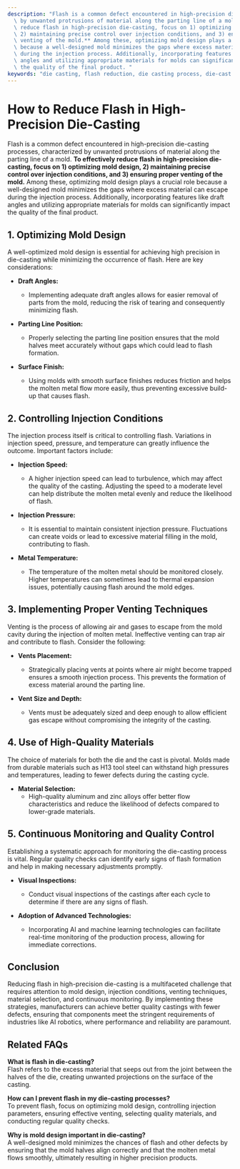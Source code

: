 ```yaml
---
description: "Flash is a common defect encountered in high-precision die-casting processes, characterized\
  \ by unwanted protrusions of material along the parting line of a mold. **To effectively\
  \ reduce flash in high-precision die-casting, focus on 1) optimizing mold design,\
  \ 2) maintaining precise control over injection conditions, and 3) ensuring proper\
  \ venting of the mold.** Among these, optimizing mold design plays a crucial role\
  \ because a well-designed mold minimizes the gaps where excess material can escape\
  \ during the injection process. Additionally, incorporating features like draft\
  \ angles and utilizing appropriate materials for molds can significantly impact\
  \ the quality of the final product. "
keywords: "die casting, flash reduction, die casting process, die-cast aluminum"
---
```

# How to Reduce Flash in High-Precision Die-Casting

Flash is a common defect encountered in high-precision die-casting processes, characterized by unwanted protrusions of material along the parting line of a mold. **To effectively reduce flash in high-precision die-casting, focus on 1) optimizing mold design, 2) maintaining precise control over injection conditions, and 3) ensuring proper venting of the mold.** Among these, optimizing mold design plays a crucial role because a well-designed mold minimizes the gaps where excess material can escape during the injection process. Additionally, incorporating features like draft angles and utilizing appropriate materials for molds can significantly impact the quality of the final product. 

## **1. Optimizing Mold Design**

A well-optimized mold design is essential for achieving high precision in die-casting while minimizing the occurrence of flash. Here are key considerations:

- **Draft Angles:** 
  - Implementing adequate draft angles allows for easier removal of parts from the mold, reducing the risk of tearing and consequently minimizing flash.
  
- **Parting Line Position:**
  - Properly selecting the parting line position ensures that the mold halves meet accurately without gaps which could lead to flash formation.
  
- **Surface Finish:**
  - Using molds with smooth surface finishes reduces friction and helps the molten metal flow more easily, thus preventing excessive build-up that causes flash.

## **2. Controlling Injection Conditions**

The injection process itself is critical to controlling flash. Variations in injection speed, pressure, and temperature can greatly influence the outcome. Important factors include:

- **Injection Speed:**
  - A higher injection speed can lead to turbulence, which may affect the quality of the casting. Adjusting the speed to a moderate level can help distribute the molten metal evenly and reduce the likelihood of flash.

- **Injection Pressure:**
  - It is essential to maintain consistent injection pressure. Fluctuations can create voids or lead to excessive material filling in the mold, contributing to flash.

- **Metal Temperature:**
  - The temperature of the molten metal should be monitored closely. Higher temperatures can sometimes lead to thermal expansion issues, potentially causing flash around the mold edges.

## **3. Implementing Proper Venting Techniques**

Venting is the process of allowing air and gases to escape from the mold cavity during the injection of molten metal. Ineffective venting can trap air and contribute to flash. Consider the following:

- **Vents Placement:**
  - Strategically placing vents at points where air might become trapped ensures a smooth injection process. This prevents the formation of excess material around the parting line.

- **Vent Size and Depth:**
  - Vents must be adequately sized and deep enough to allow efficient gas escape without compromising the integrity of the casting.

## **4. Use of High-Quality Materials**

The choice of materials for both the die and the cast is pivotal. Molds made from durable materials such as H13 tool steel can withstand high pressures and temperatures, leading to fewer defects during the casting cycle.

- **Material Selection:**
  - High-quality aluminum and zinc alloys offer better flow characteristics and reduce the likelihood of defects compared to lower-grade materials.

## **5. Continuous Monitoring and Quality Control**

Establishing a systematic approach for monitoring the die-casting process is vital. Regular quality checks can identify early signs of flash formation and help in making necessary adjustments promptly.

- **Visual Inspections:**
  - Conduct visual inspections of the castings after each cycle to determine if there are any signs of flash.

- **Adoption of Advanced Technologies:**
  - Incorporating AI and machine learning technologies can facilitate real-time monitoring of the production process, allowing for immediate corrections.

## **Conclusion**

Reducing flash in high-precision die-casting is a multifaceted challenge that requires attention to mold design, injection conditions, venting techniques, material selection, and continuous monitoring. By implementing these strategies, manufacturers can achieve better quality castings with fewer defects, ensuring that components meet the stringent requirements of industries like AI robotics, where performance and reliability are paramount.

## Related FAQs

**What is flash in die-casting?**  
Flash refers to the excess material that seeps out from the joint between the halves of the die, creating unwanted projections on the surface of the casting.

**How can I prevent flash in my die-casting processes?**  
To prevent flash, focus on optimizing mold design, controlling injection parameters, ensuring effective venting, selecting quality materials, and conducting regular quality checks.

**Why is mold design important in die-casting?**  
A well-designed mold minimizes the chances of flash and other defects by ensuring that the mold halves align correctly and that the molten metal flows smoothly, ultimately resulting in higher precision products.
